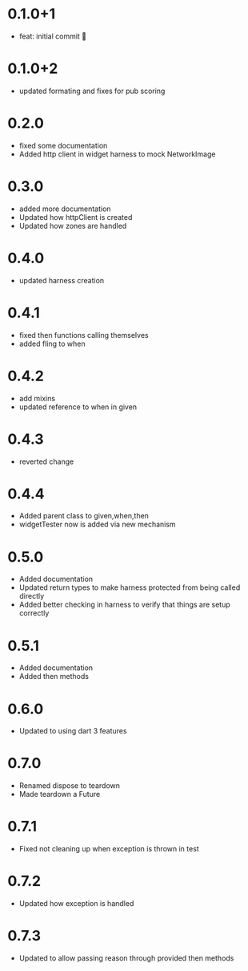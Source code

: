 # 0.1.0+1

- feat: initial commit 🎉

# 0.1.0+2

- updated formating and fixes for pub scoring

# 0.2.0

- fixed some documentation
- Added http client in widget harness to mock NetworkImage

# 0.3.0

- added more documentation
- Updated how httpClient is created
- Updated how zones are handled

# 0.4.0

- updated harness creation

# 0.4.1

- fixed then functions calling themselves
- added fling to when

# 0.4.2
- add mixins
- updated reference to when in given

# 0.4.3
- reverted change

# 0.4.4
- Added parent class to given,when,then
- widgetTester now is added via new mechanism

# 0.5.0
- Added documentation
- Updated return types to make harness protected from being called directly
- Added better checking in harness to verify that things are setup correctly

# 0.5.1
- Added documentation
- Added then methods

# 0.6.0
- Updated to using dart 3 features

# 0.7.0
- Renamed dispose to teardown
- Made teardown a Future<void>

# 0.7.1
- Fixed not cleaning up when exception is thrown in test

# 0.7.2
- Updated how exception is handled 

# 0.7.3
- Updated to allow passing reason through provided then methods